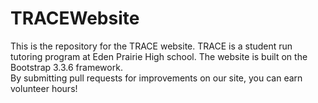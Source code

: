 # TRACEWebsite
This is the repository for the TRACE website. TRACE is a student run tutoring program at Eden Prairie High school. 
The website is built on the Bootstrap 3.3.6 framework.  
By submitting pull requests for improvements on our site, you can earn volunteer hours! 
